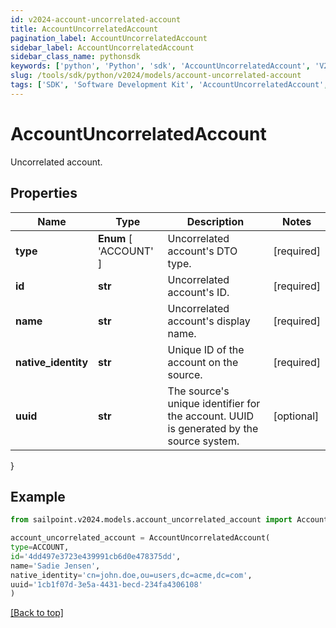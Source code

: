 ```yaml
---
id: v2024-account-uncorrelated-account
title: AccountUncorrelatedAccount
pagination_label: AccountUncorrelatedAccount
sidebar_label: AccountUncorrelatedAccount
sidebar_class_name: pythonsdk
keywords: ['python', 'Python', 'sdk', 'AccountUncorrelatedAccount', 'V2024AccountUncorrelatedAccount'] 
slug: /tools/sdk/python/v2024/models/account-uncorrelated-account
tags: ['SDK', 'Software Development Kit', 'AccountUncorrelatedAccount', 'V2024AccountUncorrelatedAccount']
---
```


# AccountUncorrelatedAccount

Uncorrelated account.

## Properties

Name | Type | Description | Notes
------------ | ------------- | ------------- | -------------
**type** |  **Enum** [  'ACCOUNT' ] | Uncorrelated account's DTO type. | [required]
**id** | **str** | Uncorrelated account's ID. | [required]
**name** | **str** | Uncorrelated account's display name. | [required]
**native_identity** | **str** | Unique ID of the account on the source. | [required]
**uuid** | **str** | The source's unique identifier for the account. UUID is generated by the source system. | [optional] 
}

## Example

```python
from sailpoint.v2024.models.account_uncorrelated_account import AccountUncorrelatedAccount

account_uncorrelated_account = AccountUncorrelatedAccount(
type=ACCOUNT,
id='4dd497e3723e439991cb6d0e478375dd',
name='Sadie Jensen',
native_identity='cn=john.doe,ou=users,dc=acme,dc=com',
uuid='1cb1f07d-3e5a-4431-becd-234fa4306108'
)

```
[[Back to top]](#) 

